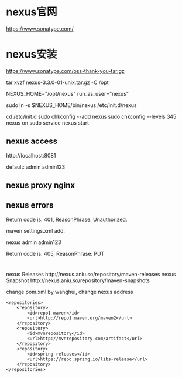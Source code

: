 # nexus官网

https://www.sonatype.com/

# nexus安装

https://www.sonatype.com/oss-thank-you-tar.gz

tar xvzf nexus-3.3.0-01-unix.tar.gz -C /opt

NEXUS_HOME="/opt/nexus"
run_as_user="nexus"

sudo ln -s $NEXUS_HOME/bin/nexus /etc/init.d/nexus

cd /etc/init.d
sudo chkconfig --add nexus
sudo chkconfig --levels 345 nexus on
sudo service nexus start

## nexus access
http://localhost:8081

default:
admin
admin123

## nexus proxy nginx



##  nexus errors

 Return code is: 401, ReasonPhrase: Unauthorized.

maven settings.xml add:

<servers>
  <server>
    <id>nexus</id>
    <username>admin</username>
    <password>admin123</password>
  </server>
</servers>


Return code is: 405, ReasonPhrase: PUT


#

<distributionManagement>
  <repository>
    <id>nexus</id>
    <name>Releases</name>
    <url>http://nexus.aniu.so/repository/maven-releases</url>
  </repository>
  <snapshotRepository>
    <id>nexus</id>
    <name>Snapshot</name>
    <url>http://nexus.aniu.so/repository/maven-snapshots</url>
  </snapshotRepository>
</distributionManagement>


change pom.xml by wanghui, change nexus address




	<repositories>
		<repository>
			<id>repo1-maven</id>
			<url>http://repo1.maven.org/maven2</url>
		</repository>
		<repository>
			<id>mvnrepository</id>
			<url>http://mvnrepository.com/artifact</url>
		</repository>
		<repository>
			<id>spring-releases</id>
			<url>https://repo.spring.io/libs-release</url>
		</repository>
	</repositories>

  #
